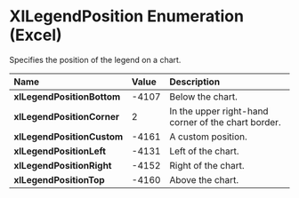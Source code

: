 
# XlLegendPosition Enumeration (Excel)

Specifies the position of the legend on a chart.



|**Name**|**Value**|**Description**|
|:-----|:-----|:-----|
|**xlLegendPositionBottom**|-4107|Below the chart.|
|**xlLegendPositionCorner**|2|In the upper right-hand corner of the chart border.|
|**xlLegendPositionCustom**|-4161|A custom position.|
|**xlLegendPositionLeft**|-4131|Left of the chart.|
|**xlLegendPositionRight**|-4152|Right of the chart.|
|**xlLegendPositionTop**|-4160|Above the chart.|
